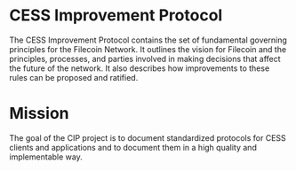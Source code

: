 # CESS Improvement Protocol
The CESS Improvement Protocol contains the set of fundamental governing principles for the Filecoin Network. It outlines the vision for Filecoin and the principles, processes, and parties involved in making decisions that affect the future of the network. It also describes how improvements to these rules can be proposed and ratified.

# Mission
The goal of the CIP project is to document standardized protocols for CESS clients and applications and to document them in a high quality and implementable way.
